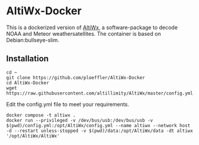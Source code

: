 # AltiWx-Docker

This is a dockerized version of [AltiWx](https://github.com/altillimity/AltiWx), a software-package to decode NOAA and Meteor weathersatellites.
The container is based on Debian:bullseye-slim.


## Installation

```shell
cd ~
git clone https://github.com/ploeffler/AltiWx-Docker
cd AltiWx-Docker
wget https://raw.githubusercontent.com/altillimity/AltiWx/master/config.yml
```

Edit the config.yml file to meet your requirements. 

```shell
docker compose -t altiwx .
docker run --privileged -v /dev/bus/usb:/dev/bus/usb -v $(pwd)/config.yml:/opt/AltiWx/config.yml --name altiwx --network host -d --restart unless-stopped -v $(pwd)/data:/opt/AltiWx/data -dt altiwx '/opt/AltiWx/AltiWx'
```
